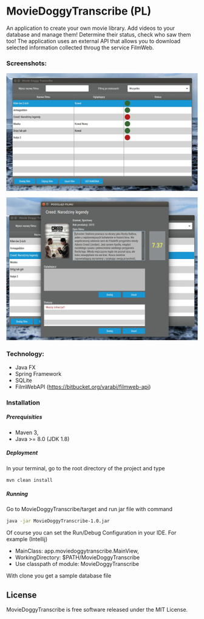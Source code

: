 # MovieDoggyTranscribe (PL)

An application to create your own movie library. Add videos to your database and manage them! Determine their status, check who saw them too! The application uses an external API that allows you to download selected information collected throug the service FilmWeb.

### Screenshots:
![Screen](https://raw.githubusercontent.com/gwojciechowski/MovieDoggyTranscribe/master/src/main/resources/screen.jpg)

![Screen2](https://raw.githubusercontent.com/gwojciechowski/MovieDoggyTranscribe/master/src/main/resources/screen2.jpg)


### Technology:
  - Java FX
  - Spring Framework
  - SQLite
  - FilmWebAPI (https://bitbucket.org/varabi/filmweb-api)

### Installation
##### Prerequisities

* Maven 3,  
* Java >= 8.0 (JDK 1.8)

##### Deployment

In your terminal, go to the root directory of the project and type
```sh
mvn clean install
```
##### Running

Go to MovieDoggyTranscribe/target and run jar file with command
```sh
java -jar MovieDoggyTranscribe-1.0.jar
```
Of course you can set the Run/Debug Configuration in your IDE. For example (Intellij)
* MainClass: app.moviedoggytranscribe.MainView,
* WorkingDirectory: $PATH/MovieDoggyTranscribe
* Use classpath of module: MovieDoggyTranscribe

With clone you get a sample database file

License
----
MovieDoggyTranscribe is free software released under the MIT License.  

